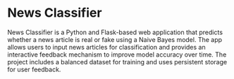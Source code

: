 # News Classifier
 News Classifier is a Python and Flask-based web application that predicts whether a news article is real or fake using a Naive Bayes model. The app allows users to input news articles for classification and provides an interactive feedback mechanism to improve model accuracy over time. The project includes a balanced dataset for training and uses persistent storage for user feedback.
